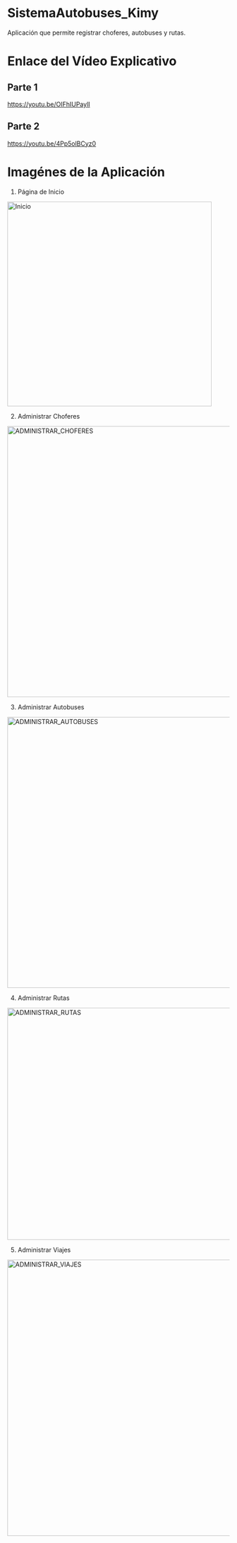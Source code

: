 # SistemaAutobuses_Kimy
Aplicación que permite registrar choferes, autobuses y rutas.

# Enlace del Vídeo Explicativo
## Parte 1
https://youtu.be/OIFhIUPaylI

## Parte 2
https://youtu.be/4Pp5olBCyz0

# Imagénes de la Aplicación

1. Página de Inicio
<img width="463" alt="Inicio" src="https://user-images.githubusercontent.com/88993892/130173275-a8abf98b-ea83-4291-ba5c-d8f8308c0d39.PNG">

2. Administrar Choferes
<img width="613" alt="ADMINISTRAR_CHOFERES" src="https://user-images.githubusercontent.com/88993892/130175231-0c57e8e5-c24e-46ff-a9ce-c7379d83c223.PNG">

3. Administrar Autobuses
<img width="613" alt="ADMINISTRAR_AUTOBUSES" src="https://user-images.githubusercontent.com/88993892/130176691-d34bf05b-a81b-4ac2-b752-1c51ff17ff2a.PNG">

4. Administrar Rutas
<img width="525" alt="ADMINISTRAR_RUTAS" src="https://user-images.githubusercontent.com/88993892/130177753-3a2d9af2-5eed-4dff-bdc7-123658933258.PNG">

5. Administrar Viajes
<img width="625" alt="ADMINISTRAR_VIAJES" src="https://user-images.githubusercontent.com/88993892/130177851-a9e49f83-914f-4011-a8b4-0e3c2c0e4021.PNG">





